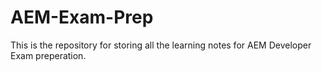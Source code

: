 # AEM-Exam-Prep

This is the repository for storing all the learning notes for AEM Developer Exam preperation.
